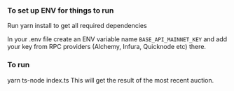 ### To set up ENV for things to run

Run yarn install to get all required dependencies

In your .env file create an ENV variable name `BASE_API_MAINNET_KEY` and add your key from RPC providers (Alchemy, Infura, Quicknode etc) there.

### To run

yarn ts-node index.ts
This will get the result of the most recent auction.
